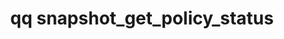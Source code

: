 ---
category: snapshot
command: snapshot_get_policy_status
optional_options:
- alternate:
  - --id
  help: Identifier of the snapshot policy.
  name: -i
  required: true
permalink: /qq-cli-command-guide/snapshot/snapshot_get_policy_status.html
positional_options: []
sidebar: qq_cli_command_reference_sidebar
summary: This section explains how to use the <code>qq snapshot_get_policy_status</code>
  command.
synopsis: Get a single snapshot policy status
title: qq snapshot_get_policy_status
usage: qq snapshot_get_policy_status [-h] -i ID
zendesk_source: qq CLI Command Guide

---